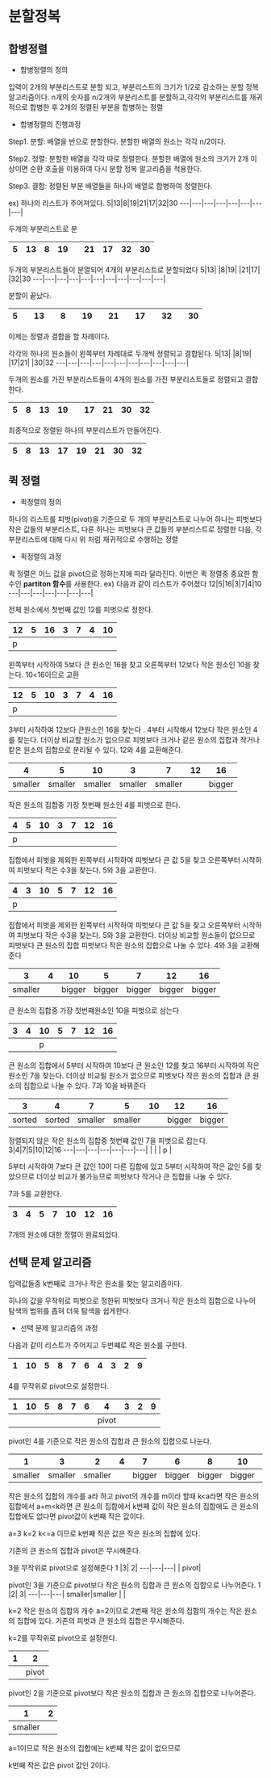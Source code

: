 # 분할정복

## 합병정렬 
* 합병정렬의 정의

입력이 2개의 부분리스트로 분할 되고, 부분리스트의 크기가 1/2로 감소하는 분할 정복 알고리즘이다. n개의 숫자를 n/2개의 부분리스트를 분할하고,각각의 부분리스트를 재귀적으로 합병한 후 2개의 정렬된 부분을 합병하는 정렬 

* 합병정렬의 진행과정

Step1. 분할: 배열을 반으로 분할한다. 분할한 배열의 원소는 각각 n/2이다.

Step2. 정렬: 분할한 배열을 각각 따로 정렬한다. 분할한 배열에 원소의 크기가 2개 이상이면 순환 호출을 이용하여 다시 분할 정복 알고리즘을 적용한다.

Step3. 결합: 정렬된 부분 배열들을 하나의 배열로 합병하여 정렬한다.

ex)
하나의 리스트가 주어져있다.
5|13|8|19|21|17|32|30
---|---|---|---|---|---|---|---|

두개의 부분리스트로 분

5|13|8|19| |21|17|32|30 
---|---|---|---|---|---|---|---|---|

두개의 부분리스트들이 분열되어 4개의 부분리스트로 분할되었다
5|13| |8|19| |21|17| |32|30 
---|---|---|---|---|---|---|---|---|---|---|                                                                                     

분할이 끝났다. 
 
5| |13| |8| |19| |21| |17| |32| |30 
---|---|---|---|---|---|---|---|---|---|---|---|---|---|---| 

이제는 정렬과 결합을 할 차례이다.

각각의 하나의 원소들이 왼쪽부터 차례대로 두개씩 정렬되고 결합된다.
5|13| |8|19| |17|21| |30|32
---|---|---|---|---|---|---|---|---|---|---|  

두개의 원소를 가진 부분리스트들이 4개의 원소를 가진 부분리스트들로 정렬되고 결합한다.

 5|8|13|19| |17|21|30|32 
---|---|---|---|---|---|---|---|---|

최종적으로 정렬된 하나의 부분리스트가 만들어진다.

5|8|13|17|19|21|30|32
---|---|---|---|---|---|---|---|





## 퀵 정렬

* 퀵정렬의 정의

하나의 리스트를 피벗(pivot)을 기준으로 두 개의 부분리스트로 나누어 하나는 피벗보다 작은 값들의 부분리스트, 다른 하나는 피벗보다 큰 값들의 부분리스트로 정렬한 다음, 각 부분리스트에 대해 다시 위 처럼 재귀적으로 수행하는 정렬


* 퀵정렬의 과정

퀵 정렬은 어느 값을 pivot으로 정하는지에 따라 달라진다. 이번은 퀵 정렬중 중요한 함수인 **partiton 함수**를 사용한다.
ex)
다음과 같이 리스트가 주어졌다
12|5|16|3|7|4|10
---|---|---|---|---|---|---|

전체 원소에서 첫번째 값인 12를 피벗으로 정한다.

12|5|16|3|7|4|10
---|---|---|---|---|---|---|
p|                         | 

왼쪽부터 시작하여 5보다 큰 원소인 16을 찾고 오른쪽부터 12보다 작은 원소인 10을 찾는다. 10<16이므로 교환

12|5|10|3|7|4|16
---|---|---|---|---|---|---|
p|                         | 

3부터 시작하여 12보다 큰원소인 16을 찾는다 . 4부터 시작해서 12보다 작은 원소인 4를 찾는다. 더이상 비교할 원소가 없으므로 피벗보다 크거나 같은 원소의 집합과 작거나 캍은 원소의 집합으로 분리될 수 있다. 12와 4를 교환해준다.

4|5|10|3|7|12|16
---|---|---|---|---|---|---|
smaller|smaller|smaller|smaller|smaller|   |bigger|                          

작은 원소의 집합중 가장 첫번째 원소인 4를 피벗으로 한다.

4|5|10|3|7|12|16
---|---|---|---|---|---|---|
p|                         | 

집합에서 피벗을 제외한 왼쪽부터 시작하여 피벗보다 큰 값 5을 찾고 오른쪽부터 시작하여 피벗보다 작은 수3을 찾는다. 5와 3을 교환한다.

4|3|10|5|7|12|16
---|---|---|---|---|---|---|
p|                         |

집합에서 피벗을 제외한 왼쪽부터 시작하여 피벗보다 큰 값 5을 찾고 오른쪽부터 시작하여 피벗보다 작은 수3을 찾는다. 5와 3을 교환한다.
더이상 비교할 원소들이 없으므로 피벗보다 큰 원소의 집합 피벗보다 작은 원소의 집합으로 나눌 수 있다. 4와 3을 교환해준다

3|4|10|5|7|12|16
---|---|---|---|---|---|---|
smaller|  |bigger   |bigger   |bigger   |bigger   |bigger                       |

큰 원소의 집합중 가장 첫번쨰원소인 10을 피벗으로 삼는다

3|4|10|5|7|12|16
---|---|---|---|---|---|---|
 |                         | | p |

큰 원소의 집합에서 5부터 시작하여 10보다 큰 원소인 12를 찾고 16부터 시작하여 작은 원소인 7을 찾는다.
더이상 비교될 원소가 없으므로 피벗보다 작은 원소의 집합과 큰 원소의 집합으로 나눌 수 있다. 7과 10을 바꿔준다


3|4|7|5|10|12|16
---|---|---|---|---|---|---|
sorted| sorted |smaller   |smaller   |   |bigger   |bigger         

정렬되지 않은 작은 원소의 집합중 첫번쨰 값인 7을 피벗으로 잡는다.
3|4|7|5|10|12|16
---|---|---|---|---|---|---|
 |                         | | p |

5부터 시작하여 7보다 큰 값인 10이 다른 집합에 있고 5부터 시작하여 작은 값인 5를 찾았으므로 더이상 비교가 불가능므로 피벗보다 작거나 큰 집합을 나눌 수 있다.

7과 5를 교환한다.

3|4|5|7|10|12|16
---|---|---|---|---|---|---|

7개의 원소에 대한 정렬이 완료되었다.

## 선택 문제 알고리즘
입력값들중 k번째로 크거나 작은  원소를 찾는 알고리즘이다.

히나의 값을 무작위로 피벗으로 정한뒤 피벗보다 크거나 작은 원소의 집합으로 나누어 탐색의 범위를 좁혀 더욱 탐색을 쉽게한다.

* 선택 문제 알고리즘의 과정

다음과 같이 리스트가 주어지고 두번쨰로 작은 원소를 구한다.

1 |10| 5| 8| 7| 6| 4| 3| 2| 9
---|---|---|---|---|---|---|---|---|---|


4를  무작위로 pivot으로 설정한다. 

1 |10| 5| 8| 7| 6| 4| 3| 2| 9
---|---|---|---|---|---|---|---|---|---|
|  |   |   |   |   |   |pivot|


pivot인 4를 기준으로 작은 원소의 집합과 큰 원소의 집합으로 나눈다.

1 |3| 2| 4| 7| 6| 8| 10| 5| 9
---|---|---|---|---|---|---|---|---|---|
|smaller|smaller|smaller|   |bigger   |bigger|bigger|bigger |bigger|bigger|bigger

작은 원소의 집합의 개수를 a라 하고 pivot의 개수를 m이라 할때 
k<a라면 작은 원소의 집합에서
a+m<k라면 큰 원소의 집합에서
k번째 값이 작은 원소의 집합에도 큰 원소의 집합에도 없다면 pivot값이 k번째 작은 값이다.

a=3
k=2
k<=a 이므로 
k번째 작은 값은 작은 원소의 집합에 있다.

기존의 큰 원소의 집합과 pivot은 무시해준다.


3을 무작위로 pivot으로 설정해준다
1 |3| 2|
---|---|---|
| pivot|

pivot인 3을 기준으로 pivot보다 작은 원소의 집합과 큰 원소의 집합으로 나누어준다.
1 |2| 3|
---|---|---|
smaller|smaller |   |

k=2
작은 원소의 집합의 개수 a=2이므로
2번째 작은 원소의 집합의 개수는 작은 원소의 집합에 있다.
기존의 피벗과 큰 원소의 집합은 무시해준다.

k=2를 무작위로 pivot으로 설정한다.

1 |2|
---|---|
|   |pivot

pivot인 2을 기준으로 pivot보다 작은 원소의 집합과 큰 원소의 집합으로 나누어준다.

1 |2|
---|---|
smaller|  |

a=1이므로 작은 원소의 집합에는 k번쨰 작은 값이 없으므로

k번째 작은 값은 pivot 값인 2이다.



